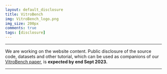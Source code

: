 ```yaml
---
layout: default_disclosure
title: VitroBench
img: VitroBench_logo.png
img_size: 200px
comments: true
tags: [disclosure]
---
```



---

We are working on the website content. Public disclosure of the source code, datasets and other tutorial, which can be used 
as companions of our [VitroBench paper](https://asset-group.github.io/papers/VitroBench.pdf), is **expected by end Sept 2023.**

---
